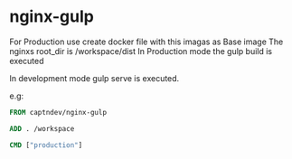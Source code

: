 # nginx-gulp

For Production use create docker file with this imagas as Base image
The nginxs root\_dir is /workspace/dist
In Production mode the gulp build is executed

In development mode gulp serve is executed.

e.g:

```Dockerfile
FROM captndev/nginx-gulp

ADD . /workspace

CMD ["production"]
```
